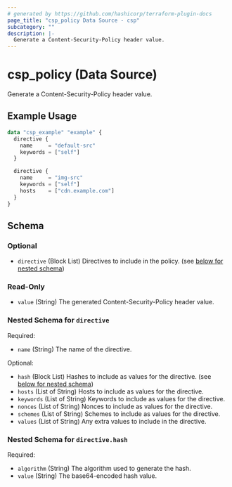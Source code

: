 ```yaml
---
# generated by https://github.com/hashicorp/terraform-plugin-docs
page_title: "csp_policy Data Source - csp"
subcategory: ""
description: |-
  Generate a Content-Security-Policy header value.
---
```


# csp_policy (Data Source)

Generate a Content-Security-Policy header value.

## Example Usage

```terraform
data "csp_example" "example" {
  directive {
    name     = "default-src"
    keywords = ["self"]
  }

  directive {
    name     = "img-src"
    keywords = ["self"]
    hosts    = ["cdn.example.com"]
  }
}
```

<!-- schema generated by tfplugindocs -->
## Schema

### Optional

- `directive` (Block List) Directives to include in the policy. (see [below for nested schema](#nestedblock--directive))

### Read-Only

- `value` (String) The generated Content-Security-Policy header value.

<a id="nestedblock--directive"></a>
### Nested Schema for `directive`

Required:

- `name` (String) The name of the directive.

Optional:

- `hash` (Block List) Hashes to include as values for the directive. (see [below for nested schema](#nestedblock--directive--hash))
- `hosts` (List of String) Hosts to include as values for the directive.
- `keywords` (List of String) Keywords to include as values for the directive.
- `nonces` (List of String) Nonces to include as values for the directive.
- `schemes` (List of String) Schemes to include as values for the directive.
- `values` (List of String) Any extra values to include in the directive.

<a id="nestedblock--directive--hash"></a>
### Nested Schema for `directive.hash`

Required:

- `algorithm` (String) The algorithm used to generate the hash.
- `value` (String) The base64-encoded hash value.
